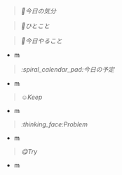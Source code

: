 > *:bust_in_silhouette:今日の気分*

> *:memo:ひとこと*

> *:muscle:今日やること*

* m

> *:spiral_calendar_pad:今日の予定*

* m

> *:relaxed:Keep*

* m

> *:thinking_face:Problem*

* m

> *:yum:Try*

* m
